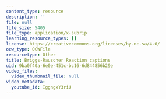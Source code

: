 ```yaml
---
content_type: resource
description: ''
file: null
file_size: 5405
file_type: application/x-subrip
learning_resource_types: []
license: https://creativecommons.org/licenses/by-nc-sa/4.0/
ocw_type: OCWFile
resourcetype: Other
title: Briggs-Rauscher Reaction captions
uid: 9ba0f40a-6e0e-451c-bc16-6d844856b29e
video_files:
  video_thumbnail_file: null
video_metadata:
  youtube_id: IggngxY3riU
---
```

